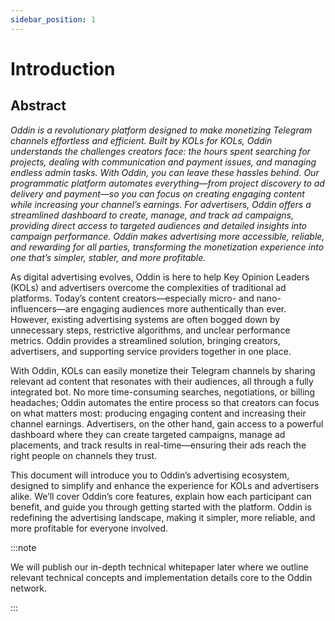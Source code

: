 ```yaml
---
sidebar_position: 1
---
```


# Introduction

## Abstract

_Oddin is a revolutionary platform designed to make monetizing Telegram channels effortless and efficient. Built by KOLs for KOLs, Oddin understands the challenges creators face: the hours spent searching for projects, dealing with communication and payment issues, and managing endless admin tasks. With Oddin, you can leave these hassles behind. Our programmatic platform automates everything—from project discovery to ad delivery and payment—so you can focus on creating engaging content while increasing your channel’s earnings. For advertisers, Oddin offers a streamlined dashboard to create, manage, and track ad campaigns, providing direct access to targeted audiences and detailed insights into campaign performance. Oddin makes advertising more accessible, reliable, and rewarding for all parties, transforming the monetization experience into one that’s simpler, stabler, and more profitable._

As digital advertising evolves, Oddin is here to help Key Opinion Leaders (KOLs) and advertisers overcome the complexities of traditional ad platforms. Today’s content creators—especially micro- and nano-influencers—are engaging audiences more authentically than ever. However, existing advertising systems are often bogged down by unnecessary steps, restrictive algorithms, and unclear performance metrics. Oddin provides a streamlined solution, bringing creators, advertisers, and supporting service providers together in one place.

With Oddin, KOLs can easily monetize their Telegram channels by sharing relevant ad content that resonates with their audiences, all through a fully integrated bot. No more time-consuming searches, negotiations, or billing headaches; Oddin automates the entire process so that creators can focus on what matters most: producing engaging content and increasing their channel earnings. Advertisers, on the other hand, gain access to a powerful dashboard where they can create targeted campaigns, manage ad placements, and track results in real-time—ensuring their ads reach the right people on channels they trust.

This document will introduce you to Oddin’s advertising ecosystem, designed to simplify and enhance the experience for KOLs and advertisers alike. We’ll cover Oddin’s core features, explain how each participant can benefit, and guide you through getting started with the platform. Oddin is redefining the advertising landscape, making it simpler, more reliable, and more profitable for everyone involved.

:::note

We will publish our in-depth technical whitepaper later where we outline relevant technical concepts and implementation details core to the Oddin network.

:::
